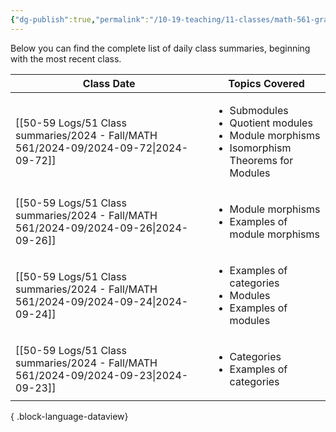 ```yaml
---
{"dg-publish":true,"permalink":"/10-19-teaching/11-classes/math-561-graduate-algebra/2024-fall/daily-class-summaries/","updated":"2024-09-27T09:15:39-07:00"}
---
```


Below you can find the complete list of daily class summaries, beginning with the most recent class.

| Class Date                                                                               | Topics Covered                                                                                                          |
| ---------------------------------------------------------------------------------------- | ----------------------------------------------------------------------------------------------------------------------- |
| [[50-59 Logs/51 Class summaries/2024 - Fall/MATH 561/2024-09/2024-09-72\|2024-09-72]] | <ul><li>Submodules</li><li>Quotient modules</li><li>Module morphisms</li><li>Isomorphism Theorems for Modules</li></ul> |
| [[50-59 Logs/51 Class summaries/2024 - Fall/MATH 561/2024-09/2024-09-26\|2024-09-26]] | <ul><li>Module morphisms</li><li>Examples of module morphisms</li></ul>                                                 |
| [[50-59 Logs/51 Class summaries/2024 - Fall/MATH 561/2024-09/2024-09-24\|2024-09-24]] | <ul><li>Examples of categories</li><li>Modules</li><li>Examples of modules</li></ul>                                    |
| [[50-59 Logs/51 Class summaries/2024 - Fall/MATH 561/2024-09/2024-09-23\|2024-09-23]] | <ul><li>Categories</li><li>Examples of categories</li></ul>                                                             |

{ .block-language-dataview}
